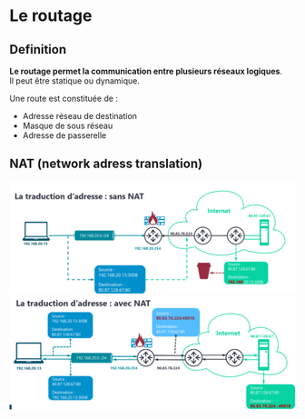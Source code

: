 # Le routage

## Definition

**Le routage permet la communication entre plusieurs réseaux logiques**.  
Il peut être statique ou dynamique.  

Une route est constituée de :  
- Adresse réseau de destination
- Masque de sous réseau
- Adresse de passerelle

## NAT (network adress translation)

<img src="Service_Reseaux_Microsoft/images/Environnement_MS_29.png">
<img src="Service_Reseaux_Microsoft/images/Environnement_MS_21.png">




